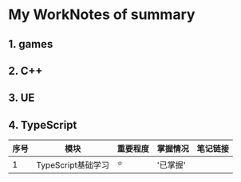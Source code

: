 # My WorkNotes of summary
## 1. games 
 
 
## 2. C++





## 3. UE

## 4. TypeScript


| 序号 | 模块 | 重要程度 | 掌握情况 | 笔记链接 |
| :--- | --- | --- | --- | --- |
| 1 | TypeScript基础学习 | :star: | '已掌握' |  |
